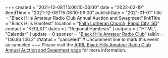 +++
created = "2021-12-08T15:06:10-06:00"
date = "2022-02-19"
#endTime = "2021-12-08T15:06:10-06:00"
publishDate = "2021-01-01"
title = "Black Hills Amateur Radio Club Annual Auction and Swapmeet"
linkTitle = "Black Hills Hamfest"
location = "[Faith Lutheran Church, Rapid City, SD](https://goo.gl/maps/1wGb4cBt8W6nLfUw5)"
contact = "KE0LXT"
dates = [ "Regional Hamfests" ]
outputs = [ "HTML", "Calendar" ]
update = 0
sponsor = "[Black Hills Amateur Radio Club](http://w0blk.com/)"
talkin = "146.93 146.2"
#status = "canceled"	# Uncomment line to mark this event as canceled	
+++
Please visit the
[ARRL Black Hills Amateur Radio Club Annual Auction and Swapmeet
page](http://www.arrl.org/hamfests/black-hills-amateur-radio-club-annual-auction-and-swapmeet)
for more information.

